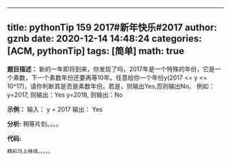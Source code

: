 
---
title: pythonTip 159 2017#新年快乐#2017
author: gznb
date: 2020-12-14 14:48:24
categories: [ACM, pythonTip]
tags: [简单]
math: true
---

**题目描述：**
新的一年即将到来，你发现了吗，2017年是一个特殊的年份，它是一个素数，下一个素数年份还要再等10年。任意给你一个年份y(2017 <= y <= 10^17)，请你判断其是否是素数年份。若是，则输出Yes,否则输出No。
例如：
y=2017, 则输出：Yes
y=2018, 则输出：No

**示例：**
输入：
y = 2017
输出：
Yes


**分析:**
稍等片刻。。。。

**代码:**
```python
精彩马上继续。。。。。
```
